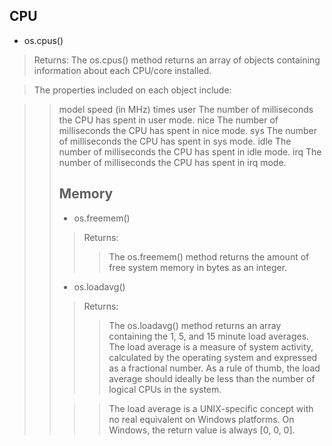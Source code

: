 ## CPU

* os.cpus()

> Returns: <Array>
> The os.cpus() method returns an array of objects containing information about each CPU/core installed.

> The properties included on each object include:

>> model <String>
>> speed <number> (in MHz)
>> times <Object>
>> user <number> The number of milliseconds the CPU has spent in user mode.
>> nice <number> The number of milliseconds the CPU has spent in nice mode.
>> sys <number> The number of milliseconds the CPU has spent in sys mode.
>> idle <number> The number of milliseconds the CPU has spent in idle mode.
>> irq <number> The number of milliseconds the CPU has spent in irq mode.

## Memory

* os.freemem()
> Returns: <Integer>
>> The os.freemem() method returns the amount of free system memory in bytes as an integer.

* os.loadavg()
 > Returns: <Array>
 >> The os.loadavg() method returns an array containing the 1, 5, and 15 minute load averages.
>> The load average is a measure of system activity, calculated by the operating system and expressed as a fractional number. As a rule of thumb, the load average should ideally be less than the number of logical CPUs in the system.

>> The load average is a UNIX-specific concept with no real equivalent on Windows platforms. On Windows, the return value is always [0, 0, 0].
